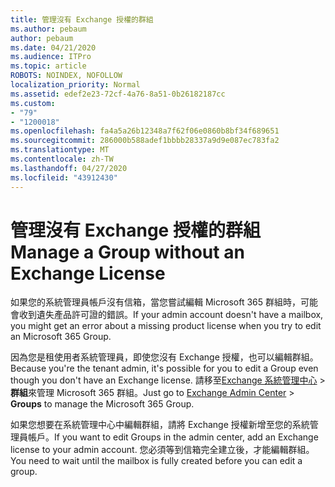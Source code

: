```yaml
---
title: 管理沒有 Exchange 授權的群組
ms.author: pebaum
author: pebaum
ms.date: 04/21/2020
ms.audience: ITPro
ms.topic: article
ROBOTS: NOINDEX, NOFOLLOW
localization_priority: Normal
ms.assetid: edef2e23-72cf-4a76-8a51-0b26182187cc
ms.custom:
- "79"
- "1200018"
ms.openlocfilehash: fa4a5a26b12348a7f62f06e0860b8bf34f689651
ms.sourcegitcommit: 286000b588adef1bbbb28337a9d9e087ec783fa2
ms.translationtype: MT
ms.contentlocale: zh-TW
ms.lasthandoff: 04/27/2020
ms.locfileid: "43912430"
---
```

# <a name="manage-a-group-without-an-exchange-license"></a><span data-ttu-id="859ad-102">管理沒有 Exchange 授權的群組</span><span class="sxs-lookup"><span data-stu-id="859ad-102">Manage a Group without an Exchange License</span></span>

<span data-ttu-id="859ad-103">如果您的系統管理員帳戶沒有信箱，當您嘗試編輯 Microsoft 365 群組時，可能會收到遺失產品許可證的錯誤。</span><span class="sxs-lookup"><span data-stu-id="859ad-103">If your admin account doesn't have a mailbox, you might get an error about a missing product license when you try to edit an Microsoft 365 Group.</span></span>
  
<span data-ttu-id="859ad-104">因為您是租使用者系統管理員，即使您沒有 Exchange 授權，也可以編輯群組。</span><span class="sxs-lookup"><span data-stu-id="859ad-104">Because you're the tenant admin, it's possible for you to edit a Group even though you don't have an Exchange license.</span></span> <span data-ttu-id="859ad-105">請移至[Exchange 系統管理中心](https://outlook.office365.com/ecp.aspx) \> **群組**來管理 Microsoft 365 群組。</span><span class="sxs-lookup"><span data-stu-id="859ad-105">Just go to [Exchange Admin Center](https://outlook.office365.com/ecp.aspx) \> **Groups** to manage the Microsoft 365 Group.</span></span>
  
<span data-ttu-id="859ad-106">如果您想要在系統管理中心中編輯群組，請將 Exchange 授權新增至您的系統管理員帳戶。</span><span class="sxs-lookup"><span data-stu-id="859ad-106">If you want to edit Groups in the admin center, add an Exchange license to your admin account.</span></span> <span data-ttu-id="859ad-107">您必須等到信箱完全建立後，才能編輯群組。</span><span class="sxs-lookup"><span data-stu-id="859ad-107">You need to wait until the mailbox is fully created before you can edit a group.</span></span>
  